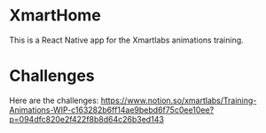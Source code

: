 # XmartHome
This is a React Native app for the Xmartlabs animations training.

# Challenges
Here are the challenges: 
https://www.notion.so/xmartlabs/Training-Animations-WIP-c163282b6ff14ae9bebd6f75c0ee10ee?p=094dfc820e2f422f8b8d64c26b3ed143
